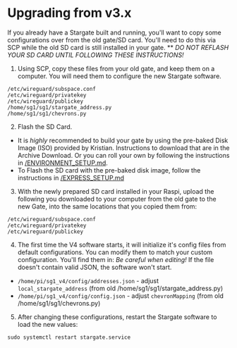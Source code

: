 # Upgrading from v3.x
If you already have a Stargate built and running, you'll want to copy some configurations over from the old gate/SD card. You'll need to do this via SCP while the old SD card is still installed in your gate. ** *DO NOT REFLASH YOUR SD CARD UNTIL FOLLOWING THESE INSTRUCTIONS!*

1. Using SCP, copy these files from your old gate, and keep them on a computer. You will need them to configure the new Stargate software.
```
/etc/wireguard/subspace.conf
/etc/wireguard/privatekey
/etc/wireguard/publickey
/home/sg1/sg1/stargate_address.py
/home/sg1/sg1/chevrons.py
```
2. Flash the SD Card.
  - It is _highly_ recommended to build your gate by using the pre-baked Disk Image (ISO) provided by Kristian. Instructions to download that are in the Archive Download. Or you can roll your own by following the instructions in [/ENVIRONMENT_SETUP.md](ENVIRONMENT_SETUP.md).
  - To Flash the SD card with the pre-baked disk image, follow the instructions in [/EXPRESS_SETUP.md](EXPRESS_SETUP.md)

3. With the newly prepared SD card installed in your Raspi, upload the following you downloaded to your computer from the old gate to the new Gate, into the same locations that you copied them from:
```
/etc/wireguard/subspace.conf
/etc/wireguard/privatekey
/etc/wireguard/publickey
```
4. The first time the V4 software starts, it will initialize it's config files from default configurations.
You can modify them to match your custom configuration. You'll find them in:
_Be careful when editing!_ If the file doesn't contain valid JSON, the software won't start.
- `/home/pi/sg1_v4/config/addresses.json` - adjust `local_stargate_address` (from old /home/sg1/sg1/stargate_address.py)
- `/home/pi/sg1_v4/config/config.json` - adjust `chevronMapping` (from old /home/sg1/sg1/chevrons.py)
5. After changing these configurations, restart the Stargate software to load the new values:
```
sudo systemctl restart stargate.service
```
